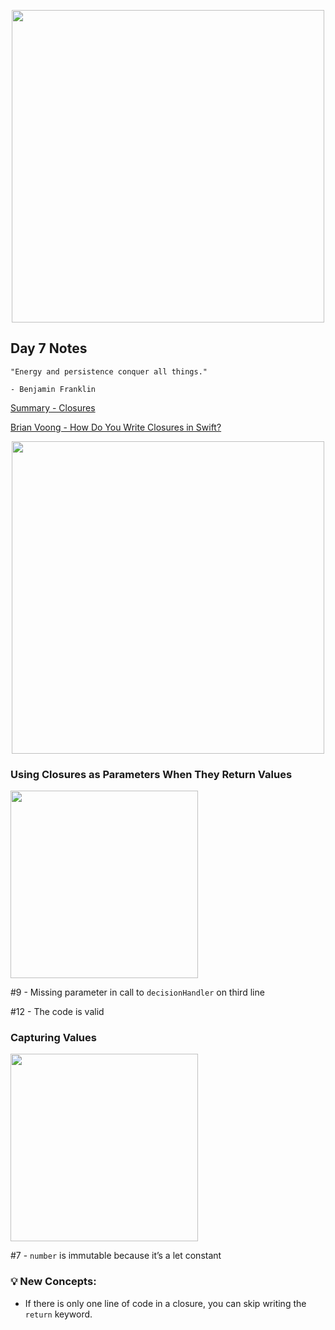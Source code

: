 <p align="center"><img src="https://github.com/neilhiddink/HwS/blob/1aff6f6451bfbef908e80d071cde9f3f30158242/00.%20Resources/banner-100.png" width="500"></p>

## Day 7 Notes

```
"Energy and persistence conquer all things."

- Benjamin Franklin
```

[Summary - Closures](https://youtu.be/h-AFqtadVy0)

[Brian Voong - How Do You Write Closures in Swift?](https://youtu.be/fVF_tNcIhfc)

<p align="center"><img src="https://github.com/neilhiddink/HwS/blob/1aff6f6451bfbef908e80d071cde9f3f30158242/01.%20100%20Days%20of%20Swift/00.%20Swift%20Fundamentals/007.%20Closures%20(Part%202)/Tests/00.%20Day%207%20Progress%202-7-19.png" width="500"></p>

### Using Closures as Parameters When They Return Values

<img src="https://github.com/neilhiddink/HwS/blob/1aff6f6451bfbef908e80d071cde9f3f30158242/01.%20100%20Days%20of%20Swift/00.%20Swift%20Fundamentals/007.%20Closures%20(Part%202)/Tests/02.%20Using%20Closures%20As%20Parameters%20When%20They%20Return%20Values%202-7-19.png" width="300">

#9 - Missing parameter in call to `decisionHandler` on third line 

#12 - The code is valid

### Capturing Values

<img src="https://github.com/neilhiddink/HwS/blob/1aff6f6451bfbef908e80d071cde9f3f30158242/01.%20100%20Days%20of%20Swift/00.%20Swift%20Fundamentals/007.%20Closures%20(Part%202)/Tests/06.%20Capturing%20Values%202-7-19.png" width="300">

#7 - `number` is immutable because it’s a let constant

### 💡 New Concepts:

- If there is only one line of code in a closure, you can skip writing the `return` keyword.
